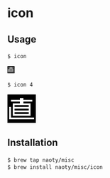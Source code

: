 # icon

## Usage

```sh
$ icon
```

![icon@1x](icon@1x.png)

```sh
$ icon 4
```

![icon@4x](icon@4x.png)

## Installation

```sh
$ brew tap naoty/misc
$ brew install naoty/misc/icon
```
